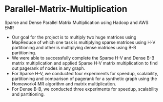 # Parallel-Matrix-Multiplication
Sparse and Dense Parallel Matrix Multiplication using Hadoop and AWS EMR

* Our goal for the project is to multiply two huge matrices using MapReduce of which one task is multiplying sparse matrices using H-V partitioning and other is multiplying dense matrices using B-B partitioning.
* We were able to successfully complete the Sparse H-V and Dense B-B matrix multiplication and applied Sparse H-V matrix multiplication to find out pagerank of nodes in any graph.
* For Sparse H-V, we conducted four experiments for speedup, scalability, partitioning and comparison of pagerank for a synthetic graph using the Homework4 MR algorithm and matrix multiplication.
* For Dense B-B, we conducted three experiments for speedup, scalability and partitioning.
